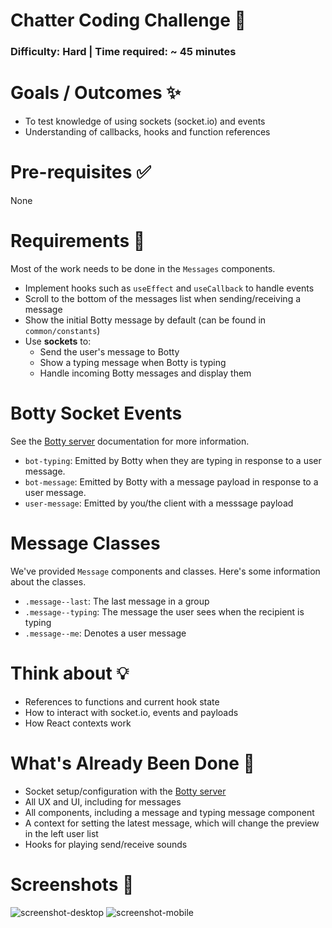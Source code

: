 # Chatter Coding Challenge 🤖

### Difficulty: Hard | Time required: ~ 45 minutes

# Goals / Outcomes ✨
- To test knowledge of using sockets (socket.io) and events
- Understanding of callbacks, hooks and function references

# Pre-requisites ✅
None

# Requirements 📖
Most of the work needs to be done in the `Messages` components.

- Implement hooks such as `useEffect` and `useCallback` to handle events
- Scroll to the bottom of the messages list when sending/receiving a message
- Show the initial Botty message by default (can be found in `common/constants`)
- Use **sockets** to:
  - Send the user's message to Botty
  - Show a typing message when Botty is typing
  - Handle incoming Botty messages and display them

# Botty Socket Events
See the [Botty server](https://github.com/alexgurr/botty) documentation for more information.
- `bot-typing`: Emitted by Botty when they are typing in response to a user message.
- `bot-message`: Emitted by Botty with a message payload in response to a user message.
- `user-message`: Emitted by you/the client with a messsage payload

# Message Classes
We've provided `Message` components and classes. Here's some information about the classes.
- `.message--last`: The last message in a group
- `.message--typing`: The message the user sees when the recipient is typing
- `.message--me`: Denotes a user message

# Think about 💡
- References to functions and current hook state
- How to interact with socket.io, events and payloads
- How React contexts work

# What's Already Been Done 🏁
- Socket setup/configuration with the [Botty server](https://github.com/alexgurr/botty)
- All UX and UI, including for messages
- All components, including a message and typing message component
- A context for setting the latest message, which will change the preview in the left user list
- Hooks for playing send/receive sounds

# Screenshots 🌄

![screenshot-desktop](https://puu.sh/Hp0C2/cb14e843de.png)
![screenshot-mobile](https://puu.sh/HoYEw/9b760f91f7.png)
